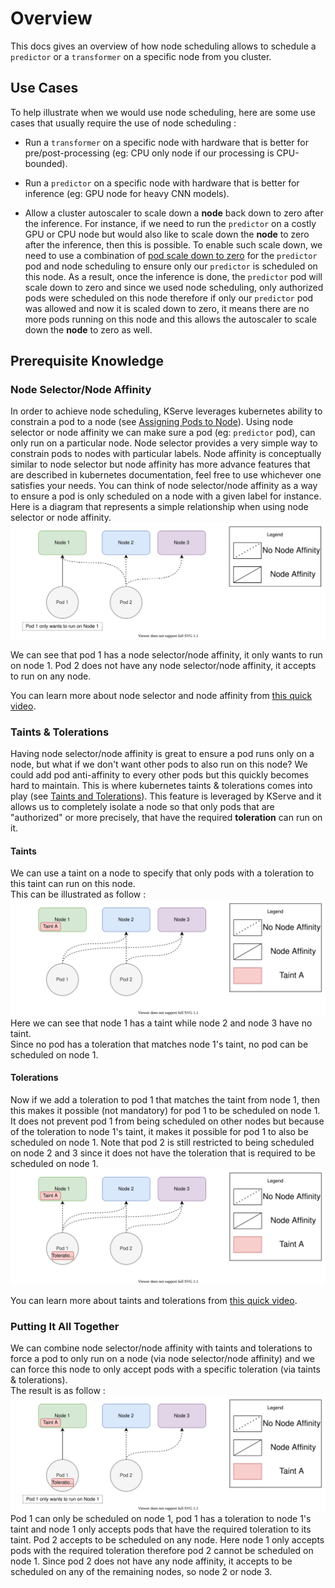 # Overview
This docs gives an overview of how node scheduling allows to schedule a `predictor` or a `transformer` on a specific node from you cluster.

## Use Cases
To help illustrate when we would use node scheduling, here are some use cases that usually require the use of node scheduling :  

- Run a `transformer` on a specific node with hardware that is better for pre/post-processing (eg: CPU only node if our processing is CPU-bounded).  

- Run a `predictor` on a specific node with hardware that is better for inference (eg: GPU node for heavy CNN models).  

- Allow a cluster autoscaler to scale down a **node** back down to zero after the inference. For instance, if we need to run the `predictor` on a costly GPU or CPU node but would also like to scale down the **node** to zero after the inference, then this is possible. To enable such scale down, we need to use a combination of [pod scale down to zero](../autoscaling/autoscaling.md#enable-scale-down-to-zero) for the `predictor` pod and node scheduling to ensure only our `predictor` is scheduled on this node. As a result, once the inference is done, the `predictor` pod will scale down to zero and since we used node scheduling, only authorized pods were scheduled on this node therefore if only our `predictor` pod was allowed and now it is scaled down to zero, it means there are no more pods running on this node and this allows the autoscaler to scale down the **node** to zero as well.  

## Prerequisite Knowledge  
### Node Selector/Node Affinity
In order to achieve node scheduling, KServe leverages kubernetes ability to constrain a pod to a node (see [Assigning Pods to Node](https://kubernetes.io/docs/concepts/scheduling-eviction/assign-pod-node/)). Using node selector or node affinity we can make sure a pod (eg: `predictor` pod), can only run on a particular node. Node selector provides a very simple way to constrain pods to nodes with particular labels. Node affinity is conceptually similar to node selector but node affinity has more advance features that are described in kubernetes documentation, feel free to use whichever one satisfies your needs.
You can think of node selector/node affinity as a way to ensure a pod is only scheduled on a node with a given label for instance.  
Here is a diagram that represents a simple relationship when using node selector or node affinity.  
![](./images/nodeaffinity.svg)  

We can see that pod 1 has a node selector/node affinity, it only wants to run on node 1. Pod 2 does not have any node selector/node affinity, it accepts to run on any node.  

You can learn more about node selector and node affinity from [this quick video](https://www.youtube.com/watch?v=6ZHjqpn9dck).

### Taints & Tolerations
Having node selector/node affinity is great to ensure a pod runs only on a node, but what if we don't want other pods to also run on this node? We could add pod anti-affinity to every other pods but this quickly becomes hard to maintain. This is where kubernetes taints & tolerations comes into play (see [Taints and Tolerations](https://kubernetes.io/docs/concepts/scheduling-eviction/taint-and-toleration/)). This feature is leveraged by KServe and it allows us to completely isolate a node so that only pods that are "authorized" or more precisely, that have the required **toleration** can run on it.  
#### Taints  
We can use a taint on a node to specify that only pods with a toleration to this taint can run on this node.  
This can be illustrated as follow :  
![](./images/taints.svg)   
Here we can see that node 1 has a taint while node 2 and node 3 have no taint.  
Since no pod has a toleration that matches node 1's taint, no pod can be scheduled on node 1.  

#### Tolerations
Now if we add a toleration to pod 1 that matches the taint from node 1, then this makes it possible (not mandatory) for pod 1 to be scheduled on node 1. It does not prevent pod 1 from being scheduled on other nodes but because of the toleration to node 1's taint, it makes it possible for pod 1 to also be scheduled on node 1. Note that pod 2 is still restricted to being scheduled on node 2 and 3 since it does not have the toleration that is required to be scheduled on node 1.   
![](./images/tolerations.svg) 

You can learn more about taints and tolerations from [this quick video](https://www.youtube.com/watch?v=-L1Mewq0nfA).  

### Putting It All Together
We can combine node selector/node affinity with taints and tolerations to force a pod to only run on a node (via node selector/node affinity) and we can force this node to only accept pods with a specific toleration (via taints & tolerations).  
The result is as follow :  
![](./images/nodeaffinityandtaintstolerations.svg)  
Pod 1 can only be scheduled on node 1, pod 1 has a toleration to node 1's taint and node 1 only accepts pods that have the required toleration to its taint. Pod 2 accepts to be scheduled on any node. Here node 1 only accepts pods with the required toleration therefore pod 2 cannot be scheduled on node 1. Since pod 2 does not have any node affinity, it accepts to be scheduled on any of the remaining nodes, so node 2 or node 3.